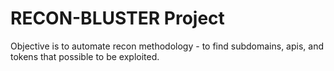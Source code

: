 # RECON-BLUSTER Project
Objective is to automate recon methodology - to find subdomains, apis, and tokens that possible to be exploited.
